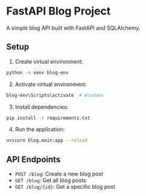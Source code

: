# FastAPI Blog Project

A simple blog API built with FastAPI and SQLAlchemy.

## Setup

1. Create virtual environment:
```bash
python -m venv blog-env
```

2. Activate virtual environment:
```bash
blog-env\Scripts\activate  # Windows
```

3. Install dependencies:
```bash
pip install -r requirements.txt
```

4. Run the application:
```bash
uvicorn blog.main:app --reload
```

## API Endpoints

- `POST /blog`: Create a new blog post
- `GET /blog`: Get all blog posts
- `GET /blog/{id}`: Get a specific blog post